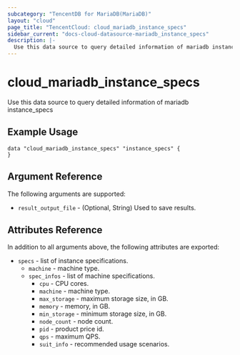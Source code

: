 ```yaml
---
subcategory: "TencentDB for MariaDB(MariaDB)"
layout: "cloud"
page_title: "TencentCloud: cloud_mariadb_instance_specs"
sidebar_current: "docs-cloud-datasource-mariadb_instance_specs"
description: |-
  Use this data source to query detailed information of mariadb instance_specs
---
```


# cloud_mariadb_instance_specs

Use this data source to query detailed information of mariadb instance_specs

## Example Usage

```hcl
data "cloud_mariadb_instance_specs" "instance_specs" {
}
```

## Argument Reference

The following arguments are supported:

* `result_output_file` - (Optional, String) Used to save results.

## Attributes Reference

In addition to all arguments above, the following attributes are exported:

* `specs` - list of instance specifications.
  * `machine` - machine type.
  * `spec_infos` - list of machine specifications.
    * `cpu` - CPU cores.
    * `machine` - machine type.
    * `max_storage` - maximum storage size, in GB.
    * `memory` - memory, in GB.
    * `min_storage` - minimum storage size, in GB.
    * `node_count` - node count.
    * `pid` - product price id.
    * `qps` - maximum QPS.
    * `suit_info` - recommended usage scenarios.


